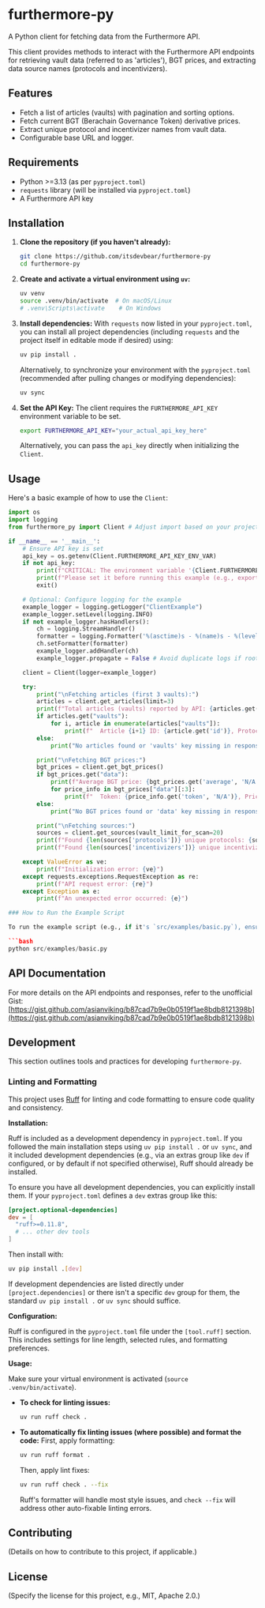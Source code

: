 # furthermore-py

A Python client for fetching data from the Furthermore API.

This client provides methods to interact with the Furthermore API endpoints for retrieving vault data (referred to as 'articles'), BGT prices, and extracting data source names (protocols and incentivizers).

## Features

- Fetch a list of articles (vaults) with pagination and sorting options.
- Fetch current BGT (Berachain Governance Token) derivative prices.
- Extract unique protocol and incentivizer names from vault data.
- Configurable base URL and logger.

## Requirements

- Python >=3.13 (as per `pyproject.toml`)
- `requests` library (will be installed via `pyproject.toml`)
- A Furthermore API key

## Installation

1.  **Clone the repository (if you haven't already):**
    ```bash
    git clone https://github.com/itsdevbear/furthermore-py
    cd furthermore-py
    ```

2.  **Create and activate a virtual environment using `uv`:**
    ```bash
    uv venv
    source .venv/bin/activate  # On macOS/Linux
    # .venv\Scripts\activate    # On Windows
    ```

3.  **Install dependencies:**
    With `requests` now listed in your `pyproject.toml`, you can install all project dependencies (including `requests` and the project itself in editable mode if desired) using:
    ```bash
    uv pip install .
    ```
    Alternatively, to synchronize your environment with the `pyproject.toml` (recommended after pulling changes or modifying dependencies):
    ```bash
    uv sync
    ```

4.  **Set the API Key:**
    The client requires the `FURTHERMORE_API_KEY` environment variable to be set.
    ```bash
    export FURTHERMORE_API_KEY="your_actual_api_key_here"
    ```
    Alternatively, you can pass the `api_key` directly when initializing the `Client`.

## Usage

Here's a basic example of how to use the `Client`:

```python
import os
import logging
from furthermore_py import Client # Adjust import based on your project structure

if __name__ == '__main__':
    # Ensure API key is set
    api_key = os.getenv(Client.FURTHERMORE_API_KEY_ENV_VAR)
    if not api_key:
        print(f"CRITICAL: The environment variable '{Client.FURTHERMORE_API_KEY_ENV_VAR}' is not set.")
        print(f"Please set it before running this example (e.g., export {Client.FURTHERMORE_API_KEY_ENV_VAR}=your_key).")
        exit()

    # Optional: Configure logging for the example
    example_logger = logging.getLogger("ClientExample")
    example_logger.setLevel(logging.INFO)
    if not example_logger.hasHandlers():
        ch = logging.StreamHandler()
        formatter = logging.Formatter('%(asctime)s - %(name)s - %(levelname)s - %(message)s')
        ch.setFormatter(formatter)
        example_logger.addHandler(ch)
        example_logger.propagate = False # Avoid duplicate logs if root logger is configured

    client = Client(logger=example_logger)

    try:
        print("\nFetching articles (first 3 vaults):")
        articles = client.get_articles(limit=3)
        print(f"Total articles (vaults) reported by API: {articles.get('count', 'N/A')}")
        if articles.get("vaults"):
            for i, article in enumerate(articles["vaults"]):
                print(f"  Article {i+1} ID: {article.get('id')}, Protocol: {article.get('metadata', {}).get('protocolName', 'N/A')}")
        else:
            print("No articles found or 'vaults' key missing in response.")

        print("\nFetching BGT prices:")
        bgt_prices = client.get_bgt_prices()
        if bgt_prices.get("data"):
            print(f"Average BGT price: {bgt_prices.get('average', 'N/A')}")
            for price_info in bgt_prices["data"][:3]: 
                print(f"  Token: {price_info.get('token', 'N/A')}, Price: {price_info.get('price', 'N/A')}")
        else:
            print("No BGT prices found or 'data' key missing in response.")

        print("\nFetching sources:")
        sources = client.get_sources(vault_limit_for_scan=20) 
        print(f"Found {len(sources['protocols'])} unique protocols: {sources['protocols'] or 'None'}")
        print(f"Found {len(sources['incentivizers'])} unique incentivizers: {sources['incentivizers'] or 'None'}")

    except ValueError as ve:
        print(f"Initialization error: {ve}")
    except requests.exceptions.RequestException as re:
        print(f"API request error: {re}")
    except Exception as e:
        print(f"An unexpected error occurred: {e}")

### How to Run the Example Script

To run the example script (e.g., if it's `src/examples/basic.py`), ensure your virtual environment is activated and you are in the project root directory:

```bash
python src/examples/basic.py
```

## API Documentation

For more details on the API endpoints and responses, refer to the unofficial Gist:
[https://gist.github.com/asianviking/b87cad7b9e0b0519f1ae8bdb8121398b](https://gist.github.com/asianviking/b87cad7b9e0b0519f1ae8bdb8121398b)

## Development

This section outlines tools and practices for developing `furthermore-py`.

### Linting and Formatting

This project uses [Ruff](https://github.com/astral-sh/ruff) for linting and code formatting to ensure code quality and consistency.

**Installation:**

Ruff is included as a development dependency in `pyproject.toml`. If you followed the main installation steps using `uv pip install .` or `uv sync`, and it included development dependencies (e.g., via an extras group like `dev` if configured, or by default if not specified otherwise), Ruff should already be installed. 

To ensure you have all development dependencies, you can explicitly install them. If your `pyproject.toml` defines a `dev` extras group like this:

```toml
[project.optional-dependencies]
dev = [
  "ruff>=0.11.8",
  # ... other dev tools
]
```

Then install with:
```bash
uv pip install .[dev]
```

If development dependencies are listed directly under `[project.dependencies]` or there isn't a specific `dev` group for them, the standard `uv pip install .` or `uv sync` should suffice.

**Configuration:**

Ruff is configured in the `pyproject.toml` file under the `[tool.ruff]` section. This includes settings for line length, selected rules, and formatting preferences.

**Usage:**

Make sure your virtual environment is activated (`source .venv/bin/activate`).

-   **To check for linting issues:**
    ```bash
    uv run ruff check .
    ```

-   **To automatically fix linting issues (where possible) and format the code:**
    First, apply formatting:
    ```bash
    uv run ruff format .
    ```
    Then, apply lint fixes:
    ```bash
    uv run ruff check . --fix
    ```
    Ruff's formatter will handle most style issues, and `check --fix` will address other auto-fixable linting errors.

## Contributing

(Details on how to contribute to this project, if applicable.)

## License

(Specify the license for this project, e.g., MIT, Apache 2.0.)
